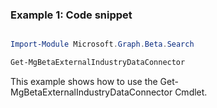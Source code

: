 ### Example 1: Code snippet

```powershell

Import-Module Microsoft.Graph.Beta.Search

Get-MgBetaExternalIndustryDataConnector

```
This example shows how to use the Get-MgBetaExternalIndustryDataConnector Cmdlet.

